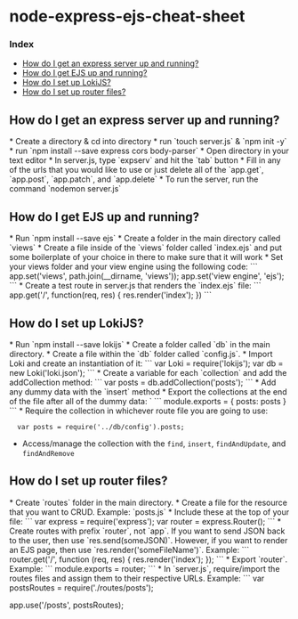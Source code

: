 # node-express-ejs-cheat-sheet

### Index
* [How do I get an express server up and running?](#express)
* [How do I get EJS up and running?](#ejs)
* [How do I set up LokiJS?](#lokijs)
* [How do I set up router files?](#router)

<h2 id="express">How do I get an express server up and running?</h2>
* Create a directory & cd into directory
* run `touch server.js` & `npm init -y`
* run `npm install --save express cors body-parser`
* Open directory in your text editor
* In server.js, type `expserv` and hit the `tab` button
* Fill in any of the urls that you would like to use or just delete all of the `app.get`, `app.post`, `app.patch`, and `app.delete`
* To run the server, run the command `nodemon server.js`

<h2 id="ejs">How do I get EJS up and running?</h2>
* Run `npm install --save ejs`
* Create a folder in the main directory called `views`
* Create a file inside of the `views` folder called `index.ejs` and put some boilerplate of your choice in there to make sure that it will work
* Set your views folder and your view engine using the following code:
```
app.set('views', path.join(__dirname, 'views'));
app.set('view engine', 'ejs');
```
* Create a test route in server.js that renders the `index.ejs` file:
```
  app.get('/', function(req, res) {
    res.render('index');
  })
```

<h2 id="lokijs">How do I set up LokiJS?</h2>
* Run `npm install --save lokijs`
* Create a folder called `db` in the main directory.
* Create a file within the `db` folder called `config.js`.
* Import Loki and create an instantiation of it:
```
var Loki = require('lokijs');
var db = new Loki('loki.json');
```
* Create a variable for each `collection` and add the addCollection method:
```
var posts = db.addCollection('posts');
```
* Add any dummy data with the `insert` method
* Export the collections at the end of the file after all of the dummy data: `
```
  module.exports = {
    posts: posts
  }
```
* Require the collection in whichever route file you are going to use:

```
  var posts = require('../db/config').posts;
```
* Access/manage the collection with the `find`, `insert`, `findAndUpdate`, and `findAndRemove`

<h2 id="router">How do I set up router files?</h2>
* Create `routes` folder in the main directory.
* Create a file for the resource that you want to CRUD. Example: `posts.js`
* Include these at the top of your file:
```
  var express = require('express');
  var router = express.Router();
```
* Create routes with prefix `router`, not `app`. If you want to send JSON back to the user, then use `res.send(someJSON)`. However, if you want to render an EJS page, then use `res.render('someFileName')`. Example:
```
  router.get('/', function (req, res) {
    res.render('index');
  });
```
* Export `router`. Example:
```
  module.exports = router;
```
* In `server.js`, require/import the routes files and assign them to their respective URLs. Example:
```
  var postsRoutes = require('./routes/posts');

  app.use('/posts', postsRoutes);
```
